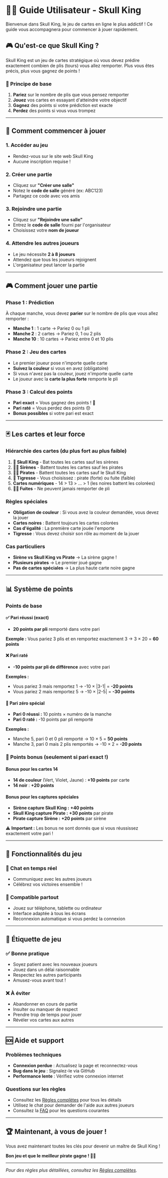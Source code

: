 # 🏴‍☠️ Guide Utilisateur - Skull King

Bienvenue dans Skull King, le jeu de cartes en ligne le plus addictif ! Ce guide vous accompagnera pour commencer à jouer rapidement.

## 🎮 Qu'est-ce que Skull King ?

Skull King est un jeu de cartes stratégique où vous devez prédire exactement combien de plis (tours) vous allez remporter. Plus vous êtes précis, plus vous gagnez de points !

### 🎯 Principe de base
1. **Pariez** sur le nombre de plis que vous pensez remporter
2. **Jouez** vos cartes en essayant d'atteindre votre objectif
3. **Gagnez** des points si votre prédiction est exacte
4. **Perdez** des points si vous vous trompez

---

## 🚀 Comment commencer à jouer

### 1. Accéder au jeu
- Rendez-vous sur le site web Skull King
- Aucune inscription requise !

### 2. Créer une partie
- Cliquez sur **"Créer une salle"**
- Notez le **code de salle** généré (ex: ABC123)
- Partagez ce code avec vos amis

### 3. Rejoindre une partie
- Cliquez sur **"Rejoindre une salle"**
- Entrez le **code de salle** fourni par l'organisateur
- Choisissez votre **nom de joueur**

### 4. Attendre les autres joueurs
- Le jeu nécessite **2 à 8 joueurs**
- Attendez que tous les joueurs rejoignent
- L'organisateur peut lancer la partie

---

## 🎮 Comment jouer une partie

### Phase 1 : Prédiction
À chaque manche, vous devez **parier** sur le nombre de plis que vous allez remporter :

- **Manche 1** : 1 carte → Pariez 0 ou 1 pli
- **Manche 2** : 2 cartes → Pariez 0, 1 ou 2 plis
- **Manche 10** : 10 cartes → Pariez entre 0 et 10 plis

### Phase 2 : Jeu des cartes
- Le premier joueur pose n'importe quelle carte
- **Suivez la couleur** si vous en avez (obligatoire)
- Si vous n'avez pas la couleur, jouez n'importe quelle carte
- Le joueur avec la **carte la plus forte** remporte le pli

### Phase 3 : Calcul des points
- **Pari exact** = Vous gagnez des points ! 🎉
- **Pari raté** = Vous perdez des points 😞
- **Bonus possibles** si votre pari est exact

---

## 🃏 Les cartes et leur force

### Hiérarchie des cartes (du plus fort au plus faible)

1. **👑 Skull King** - Bat toutes les cartes sauf les sirènes  
2. **🧜‍♀️ Sirènes** - Battent toutes les cartes sauf les pirates
3. **🏴‍☠️ Pirates** - Battent toutes les cartes sauf le Skull King
4. **🐯 Tigresse** - Vous choisissez : pirate (forte) ou fuite (faible)
5. **Cartes numériques** - 14 > 13 > ... > 1 (les noires battent les colorées)
6. **🏃‍♂️ Fuites** - Ne peuvent jamais remporter de pli

### Règles spéciales
- **Obligation de couleur** : Si vous avez la couleur demandée, vous devez la jouer
- **Cartes noires** : Battent toujours les cartes colorées
- **Cas d'égalité** : La première carte jouée l'emporte
- **Tigresse** : Vous devez choisir son rôle au moment de la jouer

### Cas particuliers
- **Sirène vs Skull King vs Pirate** → La sirène gagne !
- **Plusieurs pirates** → Le premier joué gagne
- **Pas de cartes spéciales** → La plus haute carte noire gagne

---

## 📊 Système de points

### Points de base

#### ✅ Pari réussi (exact)
- **20 points par pli** remporté dans votre pari

**Exemple :** Vous pariez 3 plis et en remportez exactement 3 → 3 × 20 = **60 points**

#### ❌ Pari raté  
- **-10 points par pli de différence** avec votre pari

**Exemples :**
- Vous pariez 3 mais remportez 1 → -10 × |3-1| = **-20 points**
- Vous pariez 2 mais remportez 5 → -10 × |2-5| = **-30 points**

#### 🎯 Pari zéro spécial
- **Pari 0 réussi :** 10 points × numéro de la manche
- **Pari 0 raté :** -10 points par pli remporté

**Exemples :**
- Manche 5, pari 0 et 0 pli remporté → 10 × 5 = **50 points**
- Manche 3, pari 0 mais 2 plis remportés → -10 × 2 = **-20 points**

### 🎁 Points bonus (seulement si pari exact !)

#### Bonus pour les cartes 14
- **14 de couleur** (Vert, Violet, Jaune) : **+10 points** par carte
- **14 noir** : **+20 points**

#### Bonus pour les captures spéciales
- **Sirène capture Skull King :** **+40 points**
- **Skull King capture Pirate :** **+30 points** par pirate
- **Pirate capture Sirène :** **+20 points** par sirène

⚠️ **Important :** Les bonus ne sont donnés que si vous réussissez exactement votre pari !

---

## 🌟 Fonctionnalités du jeu

### 💬 Chat en temps réel
- Communiquez avec les autres joueurs
- Célébrez vos victoires ensemble !

### 📱 Compatible partout
- Jouez sur téléphone, tablette ou ordinateur
- Interface adaptée à tous les écrans
- Reconnexion automatique si vous perdez la connexion

---

## 🤝 Étiquette de jeu

### ✅ Bonne pratique
- Soyez patient avec les nouveaux joueurs
- Jouez dans un délai raisonnable
- Respectez les autres participants
- Amusez-vous avant tout !

### ❌ À éviter
- Abandonner en cours de partie
- Insulter ou manquer de respect
- Prendre trop de temps pour jouer
- Révéler vos cartes aux autres

---

## 🆘 Aide et support

### Problèmes techniques
- **Connexion perdue** : Actualisez la page et reconnectez-vous
- **Bug dans le jeu** : Signalez-le via GitHub
- **Performance lente** : Vérifiez votre connexion internet

### Questions sur les règles
- Consultez les [Règles complètes](RULES.md) pour tous les détails
- Utilisez le chat pour demander de l'aide aux autres joueurs
- Consultez la [FAQ](FAQ.md) pour les questions courantes

---

## 🏆 Maintenant, à vous de jouer !

Vous avez maintenant toutes les clés pour devenir un maître de Skull King ! 

**Bon jeu et que le meilleur pirate gagne ! 🏴‍☠️**

---

*Pour des règles plus détaillées, consultez les [Règles complètes](RULES.md).*
